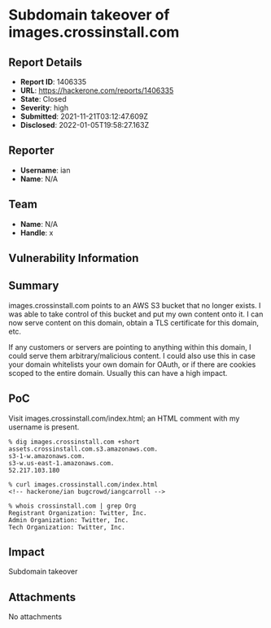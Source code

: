 # Subdomain takeover of images.crossinstall.com

## Report Details
- **Report ID**: 1406335
- **URL**: https://hackerone.com/reports/1406335
- **State**: Closed
- **Severity**: high
- **Submitted**: 2021-11-21T03:12:47.609Z
- **Disclosed**: 2022-01-05T19:58:27.163Z

## Reporter
- **Username**: ian
- **Name**: N/A

## Team
- **Name**: N/A
- **Handle**: x

## Vulnerability Information
## Summary
images.crossinstall.com points to an AWS S3 bucket that no longer exists. I was able to take control of this bucket and put my own content onto it. I can now serve content on this domain, obtain a TLS certificate for this domain, etc.

If any customers or servers are pointing to anything within this domain, I could serve them arbitrary/malicious content. I could also use this in case your domain whitelists your own domain for OAuth, or if there are cookies scoped to the entire domain. Usually this can have a high impact.

## PoC
Visit images.crossinstall.com/index.html; an HTML comment with my username is present.

```
% dig images.crossinstall.com +short
assets.crossinstall.com.s3.amazonaws.com.
s3-1-w.amazonaws.com.
s3-w.us-east-1.amazonaws.com.
52.217.103.180

% curl images.crossinstall.com/index.html
<!-- hackerone/ian bugcrowd/iangcarroll -->

% whois crossinstall.com | grep Org
Registrant Organization: Twitter, Inc.
Admin Organization: Twitter, Inc.
Tech Organization: Twitter, Inc.
```

## Impact

Subdomain takeover

## Attachments
No attachments
